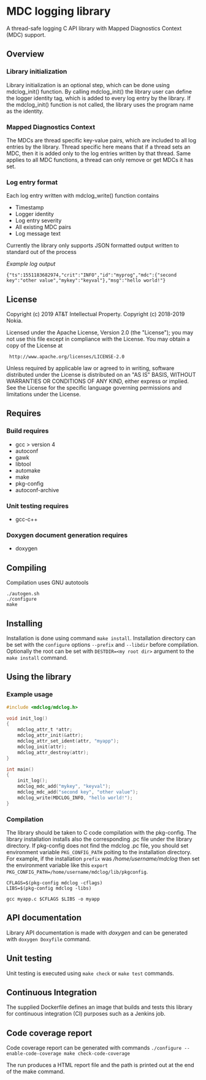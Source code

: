 MDC logging library
===================

A thread-safe logging C API library with Mapped Diagnostics Context (MDC) support.

Overview
--------

### Library initialization

Library initialization is an optional step, which can be done using mdclog_init() function.
By calling mdclog_init() the library user can define the logger identity tag, which is added to every log entry by
the library. If the mdclog_init() function is not called, the library uses the program name as the identity.

### Mapped Diagnostics Context

The MDCs are thread specific key-value pairs, which are included to all log entries by the library.
Thread specific here means that if a thread sets an MDC, then it is added only to the log entries
written by that thread. Same applies to all MDC functions, a thread can only remove or get MDCs
it has set.

### Log entry format

Each log entry written with mdclog_write() function contains

 * Timestamp
 * Logger identity
 * Log entry severity
 * All existing MDC pairs
 * Log message text

Currently the library only supports JSON formatted output written to standard out of the process

*Example log output*

`{"ts":1551183682974,"crit":"INFO","id":"myprog","mdc":{"second key":"other value","mykey":"keyval"},"msg":"hello world!"}`


License
-------
 Copyright (c) 2019 AT&T Intellectual Property.
 Copyright (c) 2018-2019 Nokia.

 Licensed under the Apache License, Version 2.0 (the "License");
 you may not use this file except in compliance with the License.
 You may obtain a copy of the License at

     http://www.apache.org/licenses/LICENSE-2.0

 Unless required by applicable law or agreed to in writing, software
 distributed under the License is distributed on an "AS IS" BASIS,
 WITHOUT WARRANTIES OR CONDITIONS OF ANY KIND, either express or implied.
 See the License for the specific language governing permissions and
 limitations under the License.


Requires
--------

### Build requires
* gcc > version 4
* autoconf
* gawk
* libtool
* automake
* make
* pkg-config
* autoconf-archive

### Unit testing requires
* gcc-c++

### Doxygen document generation requires
* doxygen

Compiling
---------

Compilation uses GNU autotools

```
./autogen.sh
./configure
make
```

Installing
----------

Installation is done using command `make install`.
Installation directory can be set with the `configure` options `--prefix` and `--libdir` before compilation.
Optionally the root can be set with `DESTDIR=<my root dir>` argument to the `make install` command.

Using the library
-----------------

### Example usage

```c
#include <mdclog/mdclog.h>

void init_log()
{
    mdclog_attr_t *attr;
    mdclog_attr_init(&attr);
    mdclog_attr_set_ident(attr, "myapp");
    mdclog_init(attr);
    mdclog_attr_destroy(attr);
}

int main()
{
    init_log();
    mdclog_mdc_add("mykey", "keyval");
    mdclog_mdc_add("second key", "other value");
    mdclog_write(MDCLOG_INFO, "hello world!");
}
```

### Compilation
The library should be taken to C code compilation with the pkg-config. The library installation installs also the corresponding
.pc file under the library directory. If pkg-config does not find the mdclog .pc file, you should set environment
variable `PKG_CONFIG_PATH` poiting to the installation directory. For example, if the installation `prefix` was */home/username/mdclog* then
set the environment variable like this `export PKG_CONFIG_PATH=/home/username/mdclog/lib/pkgconfig`.

```
CFLAGS=$(pkg-config mdclog -cflags)
LIBS=$(pkg-config mdclog -libs)

gcc myapp.c $CFLAGS $LIBS -o myapp
```

API documentation
-----------------

Library API documentation is made with *doxygen* and can be generated with `doxygen Doxyfile` command.


Unit testing
------------

Unit testing is executed using `make check` or `make test` commands.


Continuous Integration
----------------------

The supplied Dockerfile defines an image that builds and tests this library
for continuous integration (CI) purposes such as a Jenkins job.


Code coverage report
--------------------

Code coverage report can be generated with commands
`
./configure --enable-code-coverage
make check-code-coverage
`

The run produces a HTML report file and the path is printed out at the end of the make command.
